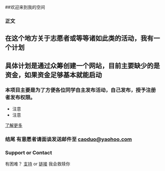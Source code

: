 ##欢迎来到我的空间



### 正文



## 在这个地方关于志愿者或等等诸如此类的活动，我有一个计划
## 具体计划是通过众筹创建一个网站，目前主要缺少的是资金，如果资金足够基本就能启动
### 本项目主要是为了方便各位同学自主发布活动，自己发布，授予注册者发布权限。

- 注意
- 注意

[了解更多](shang.qq.com/wpa/qunwpa?idkey=52626b93a3814a6831811d19e0182cf42f5a41b6ec09a179dec3b4790f77cbd6)


### 结尾  有意愿者请面谈发送邮件至  caoduo@yaohoo.com


### Support or Contact

有困难？ [支持](https://help.github.com/categories/github-pages-basics/) or [链接](https://github.com/contact) 我会救赎你
